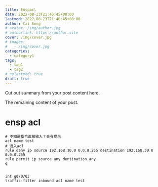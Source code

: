 ```yaml
---
title: Enspacl
date: 2022-08-23T21:40:45+08:00
lastmod: 2022-08-23T21:40:45+08:00
author: Cai Song
# avatar: /img/author.jpg
# authorlink: https://author.site
cover: /img/cover.jpg
# images:
#   - /img/cover.jpg
categories:
  - category1
tags:
  - tag1
  - tag2
# nolastmod: true
draft: true
---
```


Cut out summary from your post content here.

<!--more-->

The remaining content of your post.
# ensp acl

```shell
# 不知道指令直接输入？会有提示
acl name test
# 进入acl
rule deny ip source 192.168.10.0 0.0.0.255 destination 192.168.30.0 0.0.0.255
rule permit ip source any dentination any
q


int g0/0/03
traffic-filter inbound acl name test
```